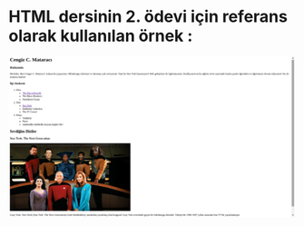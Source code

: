 # HTML dersinin 2. ödevi için referans olarak kullanılan örnek :
![Alt text](https://github.com/Kodluyoruz/taskforce/raw/main/html/odev2/figures/secondwebpage.png)
